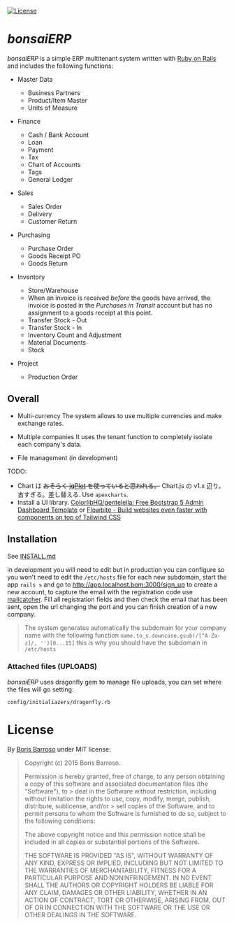 
[![License](https://img.shields.io/github/license/mashape/apistatus.svg)](https://github.com/hhorikawa/bonsaiERP/blob/main/MIT-LICENSE.md)



# *bonsaiERP*

<i>bonsaiERP</i> is a simple ERP multitenant system written with [Ruby on Rails](https://rubyonrails.org/) and includes the following functions:

 - Master Data
   + Business Partners
   + Product/Item Master
   + Units of Measure

 - Finance
   + Cash / Bank Account
   + Loan
   + Payment
   + Tax
   + Chart of Accounts
   + Tags
   + General Ledger
   
 - Sales
   + Sales Order
   + Delivery
   + Customer Return
   
 - Purchasing
   + Purchase Order
   + Goods Receipt PO
   + Goods Return

 - Inventory
   + Store/Warehouse
   + When an invoice is received *before* the goods have arrived, the invoice is posted in the *Purchases in Transit* account but has no assignment to a goods receipt at this point.
   + Transfer Stock - Out
   + Transfer Stock - In
   + Inventory Count and Adjustment
   + Material Documents
   + Stock
   
 - Project
   + Production Order


## Overall

 - Multi-currency
   The system allows to use multiple currencies and make exchange rates.

 - Multiple companies
   It uses the tenant function to completely isolate each company's data.

 - File management (in development)


TODO: 
 - Chart は <s>おそらく <a href="https://github.com/jqPlot/jqPlot/">jqPlot</a> を使っていると思われる。</s> Chart.js の v1.x 辺り。古すぎる。差し替える.
   Use `apexcharts`.
 - Install a UI library.
   <a href="https://github.com/ColorlibHQ/gentelella/">ColorlibHQ/gentelella: Free Bootstrap 5 Admin Dashboard Template</a> or <a href="https://flowbite.com/">Flowbite - Build websites even faster with components on top of Tailwind CSS</a>




## Installation

See <a href="INSTALL.md">INSTALL.md</a>


in development you will need to edit but in production you can configure
so you won't need to edit the `/etc/hosts` file for each new subdomain, start the app `rails s` and go to
http://app.localhost.bom:3000/sign_up to create a new account,
to capture the email with the registration code use [mailcatcher](http://mailcatcher.me/). Fill all registration fields
and then check the email that has been sent, open the url changing the port and you can finish creation of a new company.

> The system generates automatically the subdomain for your company name
> with the following function `name.to_s.downcase.gsub(/[^A-Za-z]/, '')[0...15]`
> this is why you should have the subdomain in `/etc/hosts`


### Attached files (UPLOADS)

*bonsaiERP* uses dragonfly gem to manage file uploads, you can set where
the files will go setting:

`config/initialiazers/dragonfly.rb`

# License

By [Boris Barroso](https://github.com/boriscy) under MIT license:

> Copyright (c) 2015 Boris Barroso.
>
> Permission is hereby granted, free of charge, to any person obtaining a copy of this software and associated documentation files (the "Software"), to > deal in the Software without restriction, including without limitation the rights to use, copy, modify, merge, publish, distribute, sublicense, and/or > sell copies of the Software, and to permit persons to whom the Software is furnished to do so, subject to the following conditions:
>
> The above copyright notice and this permission notice shall be included in all copies or substantial portions of the Software.
>
> THE SOFTWARE IS PROVIDED "AS IS", WITHOUT WARRANTY OF ANY KIND, EXPRESS OR IMPLIED, INCLUDING BUT NOT LIMITED TO THE WARRANTIES OF MERCHANTABILITY, FITNESS FOR A PARTICULAR PURPOSE AND NONINFRINGEMENT. IN NO EVENT SHALL THE AUTHORS OR COPYRIGHT HOLDERS BE LIABLE FOR ANY CLAIM, DAMAGES OR OTHER LIABILITY, WHETHER IN AN ACTION OF CONTRACT, TORT OR OTHERWISE, ARISING FROM, OUT OF OR IN CONNECTION WITH THE SOFTWARE OR THE USE OR OTHER DEALINGS IN THE SOFTWARE.
